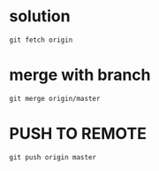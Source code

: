 # solution

```
git fetch origin
```
# merge with branch

```
git merge origin/master

```

# PUSH TO REMOTE
```
git push origin master
```
